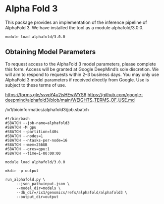 # Alpha Fold 3

This package provides an implementation of the inference pipeline of AlphaFold 3. We have installed the tool as a module alphafold/3.0.0.
```commandline
module load alphafold/3.0.0
```

## Obtaining Model Parameters
To request access to the AlphaFold 3 model parameters, please complete this form. Access will be granted at Google DeepMind’s sole discretion. We will aim to respond to requests within 2–3 business days. You may only use AlphaFold 3 model parameters if received directly from Google. Use is subject to these terms of use.

https://forms.gle/svvpY4u2jsHEwWYS6
https://github.com/google-deepmind/alphafold3/blob/main/WEIGHTS_TERMS_OF_USE.md

/ix1/bioinformatics/alphafold3/job.sbatch

```commandline
#!/bin/bash
#SBATCH --job-name=alphafold3
#SBATCH -M gpu
#SBATCH --partition=l40s
#SBATCH --nodes=1
#SBATCH --ntasks-per-node=16
#SBATCH --mem=256GB
#SBATCH --gres=gpu:1
#SBATCH --time=1-00:00:00

module load alphafold/3.0.0

mkdir -p output

run_alphafold.py \
     --json_path=input.json \
     --model_dir=models \
     --db_dir=/ix1/genomics/refs/alphafold/alphafold3 \
     --output_dir=output
```
